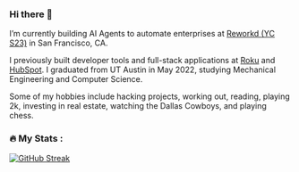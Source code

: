 ### Hi there 👋

I’m currently building AI Agents to automate enterprises at [Reworkd (YC S23)](https://reworkd.ai/) in San Francisco, CA.

I previously built developer tools and full-stack applications at [Roku](https://www.roku.com/) and [HubSpot](https://www.hubspot.com/). I graduated from UT Austin in May 2022, studying Mechanical Engineering and Computer Science.

Some of my hobbies include hacking projects, working out, reading, playing 2k, investing in real estate, watching the Dallas Cowboys, and playing chess.

### :fire: My Stats :
[![GitHub Streak](https://streak-stats.demolab.com?user=shahrishabh7&mode=weekly)](https://git.io/streak-stats)
